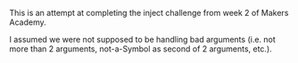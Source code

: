 This is an attempt at completing the inject challenge from week 2 of Makers Academy. 

I assumed we were not supposed to be handling bad arguments (i.e. not more than 2 arguments, not-a-Symbol as second of 2 arguments, etc.). 